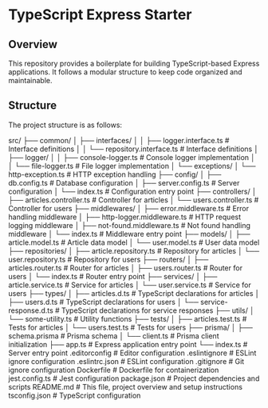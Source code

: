 # TypeScript Express Starter

## Overview

This repository provides a boilerplate for building TypeScript-based Express applications. It follows a modular structure to keep code organized and maintainable.

## Structure

The project structure is as follows:

src/
├── common/
│ ├── interfaces/
│ │ ├── logger.interface.ts # Interface definitions
│ │ └── repository.interface.ts # Interface definitions
│ ├── logger/
│ │ ├── console-logger.ts # Console logger implementation
│ │ └── file-logger.ts # File logger implementation
│ └── exceptions/
│ └── http-exception.ts # HTTP exception handling
├── config/
│ ├── db.config.ts # Database configuration
│ ├── server.config.ts # Server configuration
│ └── index.ts # Configuration entry point
├── controllers/
│ ├── articles.controller.ts # Controller for articles
│ └── users.controller.ts # Controller for users
├── middlewares/
│ ├── error.middleware.ts # Error handling middleware
│ ├── http-logger.middleware.ts # HTTP request logging middleware
│ ├── not-found.middleware.ts # Not found handling middleware
│ └── index.ts # Middleware entry point
├── models/
│ ├── article.model.ts # Article data model
│ └── user.model.ts # User data model
├── repositories/
│ ├── article.repository.ts # Repository for articles
│ └── user.repository.ts # Repository for users
├── routers/
│ ├── articles.router.ts # Router for articles
│ ├── users.router.ts # Router for users
│ └── index.ts # Router entry point
├── services/
│ ├── article.service.ts # Service for articles
│ └── user.service.ts # Service for users
├── types/
│ ├── articles.d.ts # TypeScript declarations for articles
│ ├── users.d.ts # TypeScript declarations for users
│ └── service-response.d.ts # TypeScript declarations for service responses
├── utils/
│ └── some-utility.ts # Utility functions
├── tests/
│ ├── articles.test.ts # Tests for articles
│ └── users.test.ts # Tests for users
├── prisma/
│ ├── schema.prisma # Prisma schema
│ └── client.ts # Prisma client initialization
├── app.ts # Express application entry point
└── index.ts # Server entry point
.editorconfig # Editor configuration
.eslintignore # ESLint ignore configuration
.eslintrc.json # ESLint configuration
.gitignore # Git ignore configuration
Dockerfile # Dockerfile for containerization
jest.config.ts # Jest configuration
package.json # Project dependencies and scripts
README.md # This file, project overview and setup instructions
tsconfig.json # TypeScript configuration
